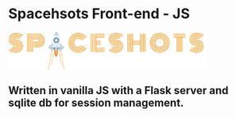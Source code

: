 # Spacehsots Front-end - JS
<img src="web_app/app/static/images/draft1_min.png" align="center" width="400">

## Written in vanilla JS with a Flask server and sqlite db for session management.
